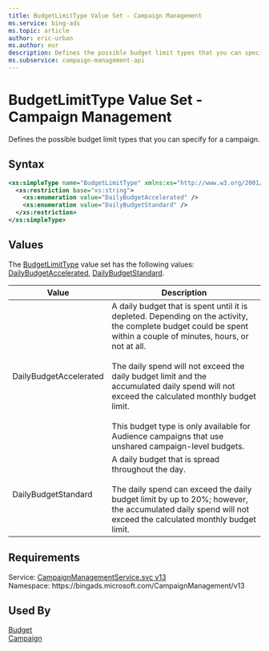 ```yaml
---
title: BudgetLimitType Value Set - Campaign Management
ms.service: bing-ads
ms.topic: article
author: eric-urban
ms.author: eur
description: Defines the possible budget limit types that you can specify for a campaign.
ms.subservice: campaign-management-api
---
```

# BudgetLimitType Value Set - Campaign Management
Defines the possible budget limit types that you can specify for a campaign.

## Syntax
```xml
<xs:simpleType name="BudgetLimitType" xmlns:xs="http://www.w3.org/2001/XMLSchema">
  <xs:restriction base="xs:string">
    <xs:enumeration value="DailyBudgetAccelerated" />
    <xs:enumeration value="DailyBudgetStandard" />
  </xs:restriction>
</xs:simpleType>
```

## <a name="values"></a>Values

The [BudgetLimitType](budgetlimittype.md) value set has the following values: [DailyBudgetAccelerated](#dailybudgetaccelerated), [DailyBudgetStandard](#dailybudgetstandard).

|Value|Description|
|-----------|---------------|
|<a name="dailybudgetaccelerated"></a>DailyBudgetAccelerated|A daily budget that is spent until it is depleted. Depending on the activity, the complete budget could be spent within a couple of minutes, hours, or not at all.<br/><br/>The daily spend will not exceed the daily budget limit and the accumulated daily spend will not exceed the calculated monthly budget limit.<br/><br/>This budget type is only available for Audience campaigns that use unshared campaign-level budgets.|
|<a name="dailybudgetstandard"></a>DailyBudgetStandard|A daily budget that is spread throughout the day.<br/><br/>The daily spend can exceed the daily budget limit by up to 20%; however, the accumulated daily spend will not exceed the calculated monthly budget limit.|

## Requirements
Service: [CampaignManagementService.svc v13](https://campaign.api.bingads.microsoft.com/Api/Advertiser/CampaignManagement/v13/CampaignManagementService.svc)  
Namespace: https\://bingads.microsoft.com/CampaignManagement/v13  

## Used By
[Budget](budget.md)  
[Campaign](campaign.md)  
